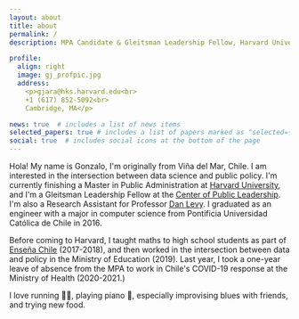 ```yaml
---
layout: about
title: about
permalink: /
description: MPA Candidate & Gleitsman Leadership Fellow, Harvard University

profile:
  align: right
  image: gj_profpic.jpg
  address: 
    <p>gjara@hks.harvard.edu<br>
    +1 (617) 852-5092<br>
    Cambridge, MA</p>

news: true  # includes a list of news items
selected_papers: true # includes a list of papers marked as "selected={true}"
social: true  # includes social icons at the bottom of the page
---
```


Hola! My name is Gonzalo, I'm originally from Viña del Mar, Chile. I am interested in the intersection between data science and public policy. I'm currently finishing a Master in Public Administration at [Harvard University](https://hks.harvard.edu), and I'm a Gleitsman Leadership Fellow at the [Center of Public Leadership](https://cpl.hks.harvard.edu). I'm also a Research Assistant for Professor [Dan Levy](https://www.hks.harvard.edu/faculty/dan-levy). I graduated as an engineer with a major in computer science from Pontificia Universidad Católica de Chile in 2016.

Before coming to Harvard, I taught maths to high school students as part of [Enseña Chile](https://ensenachile.cl) (2017-2018), and then worked in the intersection between data and policy in the Ministry of Education (2019). Last year, I took a one-year leave of absence from the MPA to work in Chile's COVID-19 response at the Ministry of Health (2020-2021.) 

I love running :running_man:, playing piano :musical_keyboard:, especially improvising blues with friends, and trying new food. 